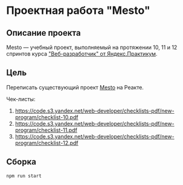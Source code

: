 # Проектная работа "Mesto"

## Описание проекта

Mesto — учебный проект, выполняемый на протяжении 10, 11 и 12 спринтов курса ["Веб-разработчик" от Яндекс.Практикум](https://practicum.yandex.ru/web).

## Цель
Переписать существующий проект [Mesto](https://github.com/cosmopolityan/mesto) на Реакте.

Чек-листы: 
1. https://code.s3.yandex.net/web-developer/checklists-pdf/new-program/checklist-10.pdf
2. https://code.s3.yandex.net/web-developer/checklists-pdf/new-program/checklist-11.pdf
3. https://code.s3.yandex.net/web-developer/checklists-pdf/new-program/checklist-12.pdf

## Сборка
`npm run start`
